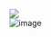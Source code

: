 ![](https://im5.ezgif.com/tmp/ezgif-5-afcdab024f.gif)  
![image](https://user-images.githubusercontent.com/62063013/164955145-2b7b552d-64ad-4141-bc0b-7216d3fb0c0e.png)  


